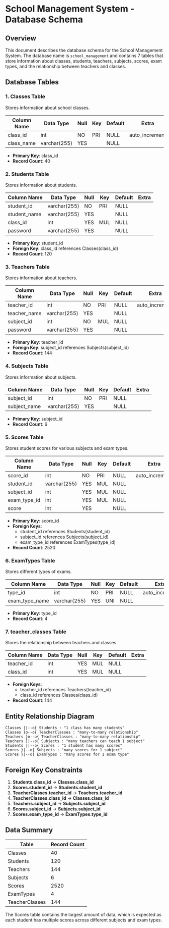# School Management System - Database Schema

## Overview

This document describes the database schema for the School Management System. The database name is `school_management` and contains 7 tables that store information about classes, students, teachers, subjects, scores, exam types, and the relationship between teachers and classes.

## Database Tables

### 1. Classes Table

Stores information about school classes.

Column Name | Data Type | Null | Key | Default | Extra
-------------|-----------|------|-----|---------|-------
class_id | int | NO | PRI | NULL | auto_increment
class_name | varchar(255) | YES |  | NULL | 

- **Primary Key**: class_id
- **Record Count**: 40

### 2. Students Table

Stores information about students.

Column Name | Data Type | Null | Key | Default | Extra
-------------|-----------|------|-----|---------|-------
student_id | varchar(255) | NO | PRI | NULL | 
student_name | varchar(255) | YES |  | NULL | 
class_id | int | YES | MUL | NULL | 
password | varchar(255) | YES |  | NULL | 

- **Primary Key**: student_id
- **Foreign Key**: class_id references Classes(class_id)
- **Record Count**: 120

### 3. Teachers Table

Stores information about teachers.

Column Name | Data Type | Null | Key | Default | Extra
-------------|-----------|------|-----|---------|-------
teacher_id | int | NO | PRI | NULL | auto_increment
teacher_name | varchar(255) | YES |  | NULL | 
subject_id | int | NO | MUL | NULL | 
password | varchar(255) | YES |  | NULL | 

- **Primary Key**: teacher_id
- **Foreign Key**: subject_id references Subjects(subject_id)
- **Record Count**: 144

### 4. Subjects Table

Stores information about subjects.

Column Name | Data Type | Null | Key | Default | Extra
-------------|-----------|------|-----|---------|-------
subject_id | int | NO | PRI | NULL | 
subject_name | varchar(255) | YES |  | NULL | 

- **Primary Key**: subject_id
- **Record Count**: 6

### 5. Scores Table

Stores student scores for various subjects and exam types.

Column Name | Data Type | Null | Key | Default | Extra
-------------|-----------|------|-----|---------|-------
score_id | int | NO | PRI | NULL | auto_increment
student_id | varchar(255) | YES | MUL | NULL | 
subject_id | int | YES | MUL | NULL | 
exam_type_id | int | YES | MUL | NULL | 
score | int | YES |  | NULL | 

- **Primary Key**: score_id
- **Foreign Keys**: 
  - student_id references Students(student_id)
  - subject_id references Subjects(subject_id)
  - exam_type_id references ExamTypes(type_id)
- **Record Count**: 2520

### 6. ExamTypes Table

Stores different types of exams.

Column Name | Data Type | Null | Key | Default | Extra
-------------|-----------|------|-----|---------|-------
type_id | int | NO | PRI | NULL | auto_increment
exam_type_name | varchar(255) | YES | UNI | NULL | 

- **Primary Key**: type_id
- **Record Count**: 4

### 7. teacher_classes Table

Stores the relationship between teachers and classes.

Column Name | Data Type | Null | Key | Default | Extra
-------------|-----------|------|-----|---------|-------
teacher_id | int | YES | MUL | NULL | 
class_id | int | YES | MUL | NULL | 

- **Foreign Keys**: 
  - teacher_id references Teachers(teacher_id)
  - class_id references Classes(class_id)
- **Record Count**: 144

## Entity Relationship Diagram

```
Classes ||--o{ Students : "1 class has many students"
Classes }o--o{ TeacherClasses : "many-to-many relationship"
Teachers }o--o{ TeacherClasses : "many-to-many relationship"
Teachers }|--o{ Subjects : "many teachers can teach 1 subject"
Students ||--o{ Scores : "1 student has many scores"
Scores }|--o{ Subjects : "many scores for 1 subject"
Scores }|--o{ ExamTypes : "many scores for 1 exam type"
```

## Foreign Key Constraints

1. **Students.class_id** → **Classes.class_id**
2. **Scores.student_id** → **Students.student_id**
3. **TeacherClasses.teacher_id** → **Teachers.teacher_id**
4. **TeacherClasses.class_id** → **Classes.class_id**
5. **Teachers.subject_id** → **Subjects.subject_id**
6. **Scores.subject_id** → **Subjects.subject_id**
7. **Scores.exam_type_id** → **ExamTypes.type_id**

## Data Summary

Table | Record Count
-------|--------------
Classes | 40
Students | 120
Teachers | 144
Subjects | 6
Scores | 2520
ExamTypes | 4
TeacherClasses | 144

The Scores table contains the largest amount of data, which is expected as each student has multiple scores across different subjects and exam types.